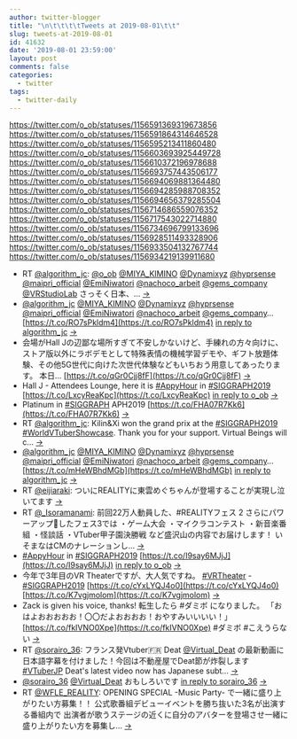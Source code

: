 ```yaml
---
author: twitter-blogger
title: "\n\t\t\t\tTweets at 2019-08-01\t\t"
slug: tweets-at-2019-08-01
id: 41632
date: '2019-08-01 23:59:00'
layout: post
comments: false
categories:
  - twitter
tags:
  - twitter-daily
---
```


https://twitter.com/o_ob/statuses/1156591369319673856 https://twitter.com/o_ob/statuses/1156591864314646528 https://twitter.com/o_ob/statuses/1156595213411860480 https://twitter.com/o_ob/statuses/1156603693925449728 https://twitter.com/o_ob/statuses/1156610372196978688 https://twitter.com/o_ob/statuses/1156693757443506177 https://twitter.com/o_ob/statuses/1156694069881364480 https://twitter.com/o_ob/statuses/1156694285988708352 https://twitter.com/o_ob/statuses/1156694656379285504 https://twitter.com/o_ob/statuses/1156714686559076352 https://twitter.com/o_ob/statuses/1156717543022714880 https://twitter.com/o_ob/statuses/1156734696799133696 https://twitter.com/o_ob/statuses/1156928511493328906 https://twitter.com/o_ob/statuses/1156933504132767744 https://twitter.com/o_ob/statuses/1156934219139911680  

*   RT [@algorithm_jc](https://twitter.com/algorithm_jc): [@o_ob](https://twitter.com/o_ob) [@MIYA_KIMINO](https://twitter.com/MIYA_KIMINO) [@Dynamixyz](https://twitter.com/Dynamixyz) [@hyprsense](https://twitter.com/hyprsense) [@maipri_official](https://twitter.com/maipri_official) [@EmiNiwatori](https://twitter.com/EmiNiwatori) [@nachoco_arbeit](https://twitter.com/nachoco_arbeit) [@gems_company](https://twitter.com/gems_company) [@VRStudioLab](https://twitter.com/VRStudioLab) さっそく日本、… [->](https://twitter.com/o_ob/statuses/1156591369319673856)
*   [@algorithm_jc](https://twitter.com/algorithm_jc) [@MIYA_KIMINO](https://twitter.com/MIYA_KIMINO) [@Dynamixyz](https://twitter.com/Dynamixyz) [@hyprsense](https://twitter.com/hyprsense) [@maipri_official](https://twitter.com/maipri_official) [@EmiNiwatori](https://twitter.com/EmiNiwatori) [@nachoco_arbeit](https://twitter.com/nachoco_arbeit) [@gems_company](https://twitter.com/gems_company)… [https://t.co/RO7sPkldm4](https://t.co/RO7sPkldm4) [in reply to algorithm_jc](https://twitter.com/algorithm_jc/statuses/1156589885840613379) [->](https://twitter.com/o_ob/statuses/1156591864314646528)
*   会場がHall Jの辺鄙な場所すぎて不安しかないけど、手練れの方々向けに、ストア版以外にラボデモとして特殊表情の機械学習デモや、ギフト放題体験、その他5G世代に向けた次世代体験などもいちおう用意してあったります。 本日… [https://t.co/qGr0Cjj8fF](https://t.co/qGr0Cjj8fF) [->](https://twitter.com/o_ob/statuses/1156595213411860480)
*   Hall J - Attendees Lounge, here it is [#AppyHour](https://twitter.com/search?q=%23AppyHour&src=hash) in [#SIGGRAPH2019](https://twitter.com/search?q=%23SIGGRAPH2019&src=hash) [https://t.co/LxcyReaKpc](https://t.co/LxcyReaKpc) [in reply to o_ob](https://twitter.com/o_ob/statuses/1156595213411860480) [->](https://twitter.com/o_ob/statuses/1156603693925449728)
*   Platinum in [#SIGGRAPH](https://twitter.com/search?q=%23SIGGRAPH&src=hash) APH2019 [https://t.co/FHA07R7Kk6](https://t.co/FHA07R7Kk6) [->](https://twitter.com/o_ob/statuses/1156610372196978688)
*   RT [@algorithm_jc](https://twitter.com/algorithm_jc): Kilin&Xi won the grand prix at the [#SIGGRAPH2019](https://twitter.com/search?q=%23SIGGRAPH2019&src=hash) [#WorldVTuberShowcase](https://twitter.com/search?q=%23WorldVTuberShowcase&src=hash). Thank you for your support. Virtual Beings will c… [->](https://twitter.com/o_ob/statuses/1156693757443506177)
*   [@algorithm_jc](https://twitter.com/algorithm_jc) [@MIYA_KIMINO](https://twitter.com/MIYA_KIMINO) [@Dynamixyz](https://twitter.com/Dynamixyz) [@hyprsense](https://twitter.com/hyprsense) [@maipri_official](https://twitter.com/maipri_official) [@EmiNiwatori](https://twitter.com/EmiNiwatori) [@nachoco_arbeit](https://twitter.com/nachoco_arbeit) [@gems_company](https://twitter.com/gems_company)… [https://t.co/mHeWBhdMGb](https://t.co/mHeWBhdMGb) [in reply to algorithm_jc](https://twitter.com/algorithm_jc/statuses/1156589885840613379) [->](https://twitter.com/o_ob/statuses/1156694069881364480)
*   RT [@eijiaraki](https://twitter.com/eijiaraki): ついにREALITYに東雲めぐちゃんが登場することが実現し泣いてます [->](https://twitter.com/o_ob/statuses/1156694285988708352)
*   RT [@_Isoramanami](https://twitter.com/_Isoramanami): 前回22万人動員した、#REALITYフェス 2 さらにパワーアップ💪したフェス3では ・ゲーム大会 ・マイクラコンテスト ・新音楽番組 ・怪談話 ・VTuber甲子園決勝戦 など盛沢山の内容でお届けします！ いそまなはCMのナレーションし… [->](https://twitter.com/o_ob/statuses/1156694656379285504)
*   [#AppyHour](https://twitter.com/search?q=%23AppyHour&src=hash) in [#SIGGRAPH2019](https://twitter.com/search?q=%23SIGGRAPH2019&src=hash) [https://t.co/I9say6MJjJ](https://t.co/I9say6MJjJ) [in reply to o_ob](https://twitter.com/o_ob/statuses/1156595213411860480) [->](https://twitter.com/o_ob/statuses/1156714686559076352)
*   今年で3年目のVR Theaterですが、大人気ですね。 [#VRTheater](https://twitter.com/search?q=%23VRTheater&src=hash) - [#SIGGRAPH2019](https://twitter.com/search?q=%23SIGGRAPH2019&src=hash) [https://t.co/cYxLYQJ4o0](https://t.co/cYxLYQJ4o0) [https://t.co/K7vgjmolom](https://t.co/K7vgjmolom) [->](https://twitter.com/o_ob/statuses/1156717543022714880)
*   Zack is given his voice, thanks! 転生したら #ダミボ になりました。 「おはよおおおおお！〇〇だよおおおお！おやすみいいいい！」 [https://t.co/fkIVNO0Xpe](https://t.co/fkIVNO0Xpe) #ダミボ #こえうらない [->](https://twitter.com/o_ob/statuses/1156734696799133696)
*   RT [@sorairo_36](https://twitter.com/sorairo_36): フランス発Vtuber🇫🇷 Deat [@Virtual_Deat](https://twitter.com/Virtual_Deat) の最新動画に日本語字幕を付けました！今回は不動産屋でDeat節が炸裂します [#VTuberJP](https://twitter.com/search?q=%23VTuberJP&src=hash) Deat's latest video now has Japanese subt… [->](https://twitter.com/o_ob/statuses/1156928511493328906)
*   [@sorairo_36](https://twitter.com/sorairo_36) [@Virtual_Deat](https://twitter.com/Virtual_Deat) おもしろいです [in reply to sorairo_36](https://twitter.com/sorairo_36/statuses/1155827963864088576) [->](https://twitter.com/o_ob/statuses/1156933504132767744)
*   RT [@WFLE_REALITY](https://twitter.com/WFLE_REALITY): OPENING SPECIAL -Music Party- で一緒に盛り上がりたい方募集！！ 公式歌番組デビューイベントを勝ち抜いた3名が出演する番組内で 出演者が歌うステージの近くに自分のアバターを登場させ一緒に盛り上がりたい方を募集し… [->](https://twitter.com/o_ob/statuses/1156934219139911680)